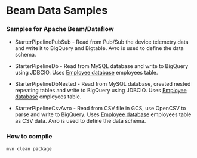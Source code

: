 Beam Data Samples 
==================

### Samples for Apache Beam/Dataflow 

- StarterPipelinePubSub - Read from Pub/Sub the device telemetry data and write it to BigQuery and Bigtable. Avro is used to define the data schema.


- StarterPipelineDb - Read from MySQL database and write to BigQuery using JDBCIO. Uses [Employee database](https://relational.fit.cvut.cz/dataset/Employee) employees table.


- StarterPipelineDbNested - Read from MySQL database, created nested repeating tables and write to BigQuery using JDBCIO. Uses [Employee database](https://relational.fit.cvut.cz/dataset/Employee) employees table. 


- StarterPipelineCsvAvro - Read from CSV file in GCS, use OpenCSV to parse and write to BigQuery. Uses [Employee database](https://relational.fit.cvut.cz/dataset/Employee) employees table as CSV data. Avro is used to define the data schema.

### How to compile
```bash
mvn clean package
```